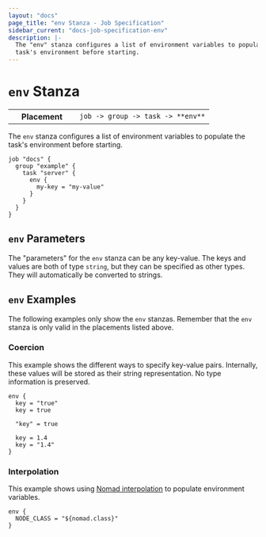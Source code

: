 ```yaml
---
layout: "docs"
page_title: "env Stanza - Job Specification"
sidebar_current: "docs-job-specification-env"
description: |-
  The "env" stanza configures a list of environment variables to populate the
  task's environment before starting.
---
```


# `env` Stanza

<table class="table table-bordered table-striped">
  <tr>
    <th width="120">Placement</th>
    <td>
      <code>job -> group -> task -> **env**</code>
    </td>
  </tr>
</table>

The `env` stanza configures a list of environment variables to populate the
task's environment before starting.

```hcl
job "docs" {
  group "example" {
    task "server" {
      env {
        my-key = "my-value"
      }
    }
  }
}
```

## `env` Parameters

The "parameters" for the `env` stanza can be any key-value. The keys and values
are both of type `string`, but they can be specified as other types. They will
automatically be converted to strings.

## `env` Examples

The following examples only show the `env` stanzas. Remember that the
`env` stanza is only valid in the placements listed above.

### Coercion

This example shows the different ways to specify key-value pairs. Internally,
these values will be stored as their string representation. No type information
is preserved.

```hcl
env {
  key = "true"
  key = true

  "key" = true

  key = 1.4
  key = "1.4"
}
```

### Interpolation

This example shows using [Nomad interpolation][interpolation] to populate
environment variables.

```hcl
env {
  NODE_CLASS = "${nomad.class}"
}
```

[interpolation]: /docs/runtime/interpolation.html "Nomad interpolation"
